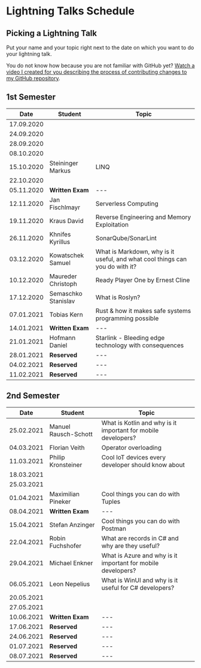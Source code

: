 # Lightning Talks Schedule

## Picking a Lightning Talk

Put your name and your topic right next to the date on which you want to do your lightning talk.

You do not know how because you are not familiar with GitHub yet? [Watch a video I created for you describing the process of contributing changes to my GitHub repository](https://youtu.be/mBprBD16P3g).

## 1st Semester

| Date       | Student          | Topic |
| ---------- | ---------------- | ----- |
| 17.09.2020 |                  |       |
| 24.09.2020 |                  |       |
| 28.09.2020 |                  |       |
| 08.10.2020 |                  |       |
| 15.10.2020 | Steininger Markus | LINQ |
| 22.10.2020 |                  |       |
| 05.11.2020 | **Written Exam** | ---   |
| 12.11.2020 |Jan Fischlmayr|Serverless Computing|
| 19.11.2020 | Kraus David | Reverse Engineering and Memory Exploitation |
| 26.11.2020 |Khnifes Kyrillus|SonarQube/SonarLint|
| 03.12.2020 | Kowatschek Samuel | What is Markdown, why is it useful, and what cool things can you do with it?|
| 10.12.2020 | Maureder Christoph | Ready Player One by Ernest Cline |
| 17.12.2020 |Semaschko Stanislav | What is Roslyn?|
| 07.01.2021 |Tobias Kern|Rust & how it makes safe systems programming possible|
| 14.01.2021 | **Written Exam** | ---   |
| 21.01.2021 |Hofmann Daniel|Starlink - Bleeding edge technology with consequences|
| 28.01.2021 | **Reserved**     | ---   |
| 04.02.2021 | **Reserved**     | ---   |
| 11.02.2021 | **Reserved**     | ---   |

## 2nd Semester

| Date       | Student          | Topic |
| ---------- | ---------------- | ----- |
| 25.02.2021 |Manuel Rausch-Schott|What is Kotlin and why is it important for mobile developers?|
| 04.03.2021 |Florian Veith     |Operator overloading|
| 11.03.2021 |Philip Kronsteiner|Cool IoT devices every developer should know about|
| 18.03.2021 |                  |       |
| 25.03.2021 |                  |       |
| 01.04.2021 | Maximilian Pineker | Cool things you can do with Tuples |
| 08.04.2021 | **Written Exam** | ---   |
| 15.04.2021 |Stefan Anzinger   |Cool things you can do with Postman   |
| 22.04.2021 |Robin Fuchshofer  |What are records in C# and why are they useful?       |
| 29.04.2021 |Michael Enkner    |What is Azure and why is it important for mobile developers?|
| 06.05.2021 | Leon Nepelius    | What is WinUI and why is it useful for C# developers?|
| 20.05.2021 |                  |       |
| 27.05.2021 |                  |       |
| 10.06.2021 | **Written Exam** | ---   |
| 17.06.2021 | **Reserved**     | ---   |
| 24.06.2021 | **Reserved**     | ---   |
| 01.07.2021 | **Reserved**     | ---   |
| 08.07.2021 | **Reserved**     | ---   |
